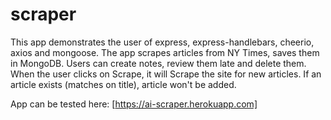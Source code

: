 # scraper

This app demonstrates the user of express, express-handlebars, cheerio, axios and mongoose. The app scrapes articles from NY Times, saves them in MongoDB.
Users can create notes, review them late and delete them. 
When the user clicks on Scrape, it will Scrape the site for new articles. If an article exists (matches on title), article won't be added.

App can be tested here: [https://ai-scraper.herokuapp.com]